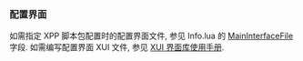 ### 配置界面

如需指定 XPP 脚本包配置时的配置界面文件, 参见 Info.lua 的 [MainInterfaceFile](Info/MainInterfaceFile.html) 字段. 如需编写配置界面 XUI 文件, 参见 [XUI 界面库使用手册](/XUI).
